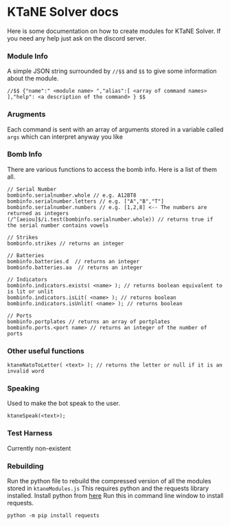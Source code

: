 # KTaNE Solver docs

Here is some documentation on how to create modules for KTaNE Solver. If you need any help just ask on the discord server.

### Module Info

A simple JSON string surrounded by `//$$` and `$$` to give some information about the module.

```
//$$ {"name":" <module name> ","alias":[ <array of command names> ],"help": <a description of the command> } $$
```

### Arugments

Each command is sent with an array of arguments stored in a variable called `args` which can interpret anyway you like

### Bomb Info

There are various functions to access the bomb info. Here is a list of them all.

```
// Serial Number
bombinfo.serialnumber.whole // e.g. A12BT8
bombinfo.serialnumber.letters // e.g. ["A","B","T"]
bombinfo.serialnumber.numbers // e.g. [1,2,8] <-- The numbers are returned as integers
(/^[aeiou]$/i.test(bombinfo.serialnumber.whole)) // returns true if the serial number contains vowels

// Strikes
bombinfo.strikes // returns an integer

// Batteries
bombinfo.batteries.d  // returns an integer
bombinfo.batteries.aa  // returns an integer

// Indicators
bombinfo.indicators.exists( <name> ); // returns boolean equivalent to is lit or unlit
bombinfo.indicators.isLit( <name> ); // returns boolean
bombinfo.indicators.isUnlit( <name> ); // returns boolean

// Ports
bombinfo.portplates // returns an array of portplates
bombinfo.ports.<port name> // returns an integer of the number of ports
```

### Other useful functions

```
ktaneNatoToLetter( <text> ); // returns the letter or null if it is an invalid word
```

### Speaking

Used to make the bot speak to the user.

```
ktaneSpeak(<text>);
```

### Test Harness

Currently non-existent

### Rebuilding

Run the python file to rebuild the compressed version of all the modules stored in `ktaneModules.js`
This requires python and the requests library installed.
Install python from [here](https://www.python.org/downloads/)
Run this in command line window to install requests.
```
python -m pip install requests
```
